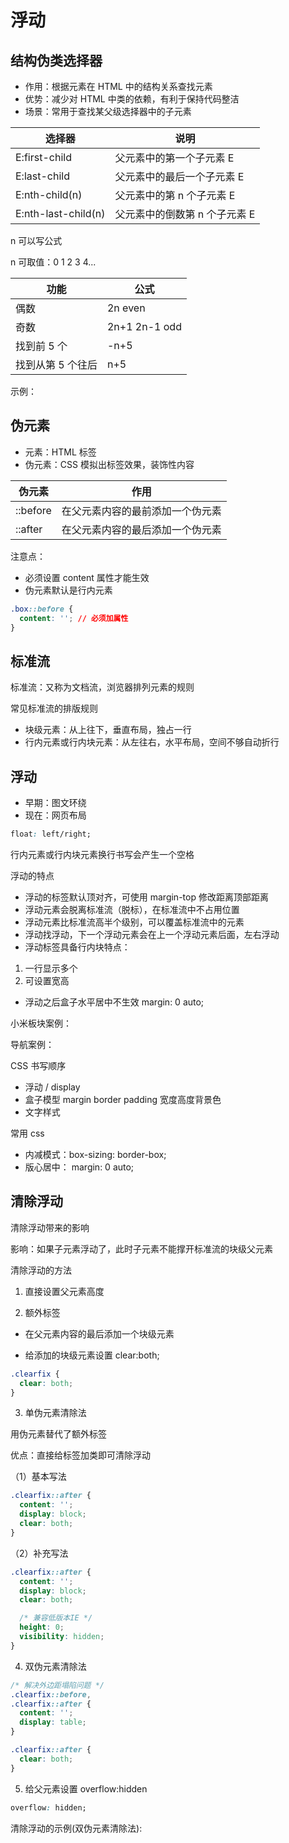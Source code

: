 # 浮动

## 结构伪类选择器

- 作用：根据元素在 HTML 中的结构关系查找元素
- 优势：减少对 HTML 中类的依赖，有利于保持代码整洁
- 场景：常用于查找某父级选择器中的子元素

| 选择器              | 说明                          |
| ------------------- | ----------------------------- |
| E:first-child       | 父元素中的第一个子元素 E      |
| E:last-child        | 父元素中的最后一个子元素 E    |
| E:nth-child(n)      | 父元素中的第 n 个子元素 E     |
| E:nth-last-child(n) | 父元素中的倒数第 n 个子元素 E |

n 可以写公式

n 可取值：0 1 2 3 4...

| 功能              | 公式          |
| ----------------- | ------------- |
| 偶数              | 2n even       |
| 奇数              | 2n+1 2n-1 odd |
| 找到前 5 个       | -n+5          |
| 找到从第 5 个往后 | n+5           |

示例：

[](./demo/css-float-1.html ':include :type=code')

[](./demo/css-float-1.html ':include height=220')

## 伪元素

- 元素：HTML 标签
- 伪元素：CSS 模拟出标签效果，装饰性内容

| 伪元素   | 作用                             |
| -------- | -------------------------------- |
| ::before | 在父元素内容的最前添加一个伪元素 |
| ::after  | 在父元素内容的最后添加一个伪元素 |

注意点：

- 必须设置 content 属性才能生效
- 伪元素默认是行内元素

```css
.box::before {
  content: ''; // 必须加属性
}
```

## 标准流

标准流：又称为文档流，浏览器排列元素的规则

常见标准流的排版规则

- 块级元素：从上往下，垂直布局，独占一行
- 行内元素或行内块元素：从左往右，水平布局，空间不够自动折行

## 浮动

- 早期：图文环绕
- 现在：网页布局

```css
float: left/right;
```

行内元素或行内块元素换行书写会产生一个空格

浮动的特点

- 浮动的标签默认顶对齐，可使用 margin-top 修改距离顶部距离
- 浮动元素会脱离标准流（脱标），在标准流中不占用位置
- 浮动元素比标准流高半个级别，可以覆盖标准流中的元素
- 浮动找浮动，下一个浮动元素会在上一个浮动元素后面，左右浮动
- 浮动标签具备行内块特点：

1. 一行显示多个
2. 可设置宽高

- 浮动之后盒子水平居中不生效 margin: 0 auto;

小米板块案例：

[](./demo/css-float-2.html ':include :type=code')

[](./demo/css-float-2.html ':include height=640')

导航案例：

[](./demo/css-float-3.html ':include :type=code')

[](./demo/css-float-3.html ':include height=100')

CSS 书写顺序

- 浮动 / display
- 盒子模型 margin border padding 宽度高度背景色
- 文字样式

常用 css

- 内减模式：box-sizing: border-box;
- 版心居中： margin: 0 auto;

## 清除浮动

清除浮动带来的影响

影响：如果子元素浮动了，此时子元素不能撑开标准流的块级父元素

[](./demo/css-float-4.html ':include :type=code')

[](./demo/css-float-4.html ':include height=350')

清除浮动的方法

1. 直接设置父元素高度

2. 额外标签

- 在父元素内容的最后添加一个块级元素

- 给添加的块级元素设置 clear:both;

```css
.clearfix {
  clear: both;
}
```

3. 单伪元素清除法

用伪元素替代了额外标签

优点：直接给标签加类即可清除浮动

（1）基本写法

```css
.clearfix::after {
  content: '';
  display: block;
  clear: both;
}
```

（2）补充写法

```css
.clearfix::after {
  content: '';
  display: block;
  clear: both;

  /* 兼容低版本IE */
  height: 0;
  visibility: hidden;
}
```

4. 双伪元素清除法

```css
/* 解决外边距塌陷问题 */
.clearfix::before,
.clearfix::after {
  content: '';
  display: table;
}

.clearfix::after {
  clear: both;
}
```

5. 给父元素设置 overflow:hidden

```css
overflow: hidden;
```

清除浮动的示例(双伪元素清除法):

[](./demo/css-float-5.html ':include :type=code')

[](./demo/css-float-5.html ':include height=450')
